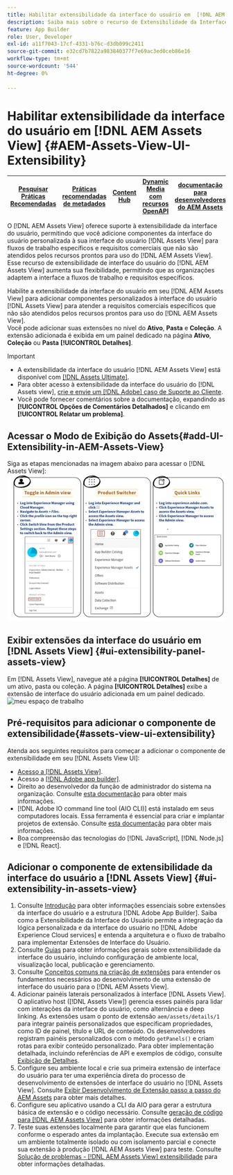```yaml
---
title: Habilitar extensibilidade da interface do usuário em  [!DNL AEM Assets View]
description: Saiba mais sobre o recurso de Extensibilidade da Interface do Usuário do  [!DNL AEM Assets View]. [!DNL AEM Assets View] A interface do usuário permite adicionar componentes de interface do usuário personalizados para atender a necessidades comerciais específicas.
feature: App Builder
role: User, Developer
exl-id: a11f7043-17cf-4331-b76c-d3db099c2411
source-git-commit: e32cd7b7822a983840377f7e69ac3ed0ceb86e16
workflow-type: tm+mt
source-wordcount: '544'
ht-degree: 0%

---
```


# Habilitar extensibilidade da interface do usuário em [!DNL AEM Assets View] {#AEM-Assets-View-UI-Extensibility}

| [Pesquisar Práticas Recomendadas](/help/assets/search-best-practices.md) | [Práticas recomendadas de metadados](/help/assets/metadata-best-practices.md) | [Content Hub](/help/assets/product-overview.md) | [Dynamic Media com recursos OpenAPI](/help/assets/dynamic-media-open-apis-overview.md) | [documentação para desenvolvedores do AEM Assets](https://developer.adobe.com/experience-cloud/experience-manager-apis/) |
| ------------- | --------------------------- |---------|----|-----|

O [!DNL AEM Assets View] oferece suporte à extensibilidade da interface do usuário, permitindo que você adicione componentes da interface do usuário personalizada à sua interface do usuário [!DNL Assets View] para fluxos de trabalho específicos e requisitos comerciais que não são atendidos pelos recursos prontos para uso do [!DNL AEM Assets View]. Esse recurso de extensibilidade de interface do usuário do [!DNL AEM Assets View] aumenta sua flexibilidade, permitindo que as organizações adaptem a interface a fluxos de trabalho e requisitos específicos.

Habilite a extensibilidade da interface do usuário em seu [!DNL AEM Assets View] para adicionar componentes personalizados à interface do usuário [!DNL Assets View] para atender a requisitos comerciais específicos que não são atendidos pelos recursos prontos para uso do [!DNL AEM Assets View].\
Você pode adicionar suas extensões no nível do **Ativo**, **Pasta** e **Coleção**. A extensão adicionada é exibida em um painel dedicado na página **Ativo**, **Coleção** ou **Pasta** **[!UICONTROL Detalhes]**.

>[!IMPORTANT]
>
> * A extensibilidade da interface do usuário [!DNL AEM Assets View] está disponível com [[!DNL Assets Ultimate]](/help/assets/assets-ultimate-overview.md).
> * Para obter acesso à extensibilidade da interface do usuário do [!DNL Assets view], [crie e envie um [!DNL Adobe] caso de Suporte ao Cliente](https://helpx.adobe.com/br/enterprise/using/support-for-experience-cloud.html).
> * Você pode fornecer comentários sobre a documentação, expandindo as **[!UICONTROL Opções de Comentários Detalhados]** e clicando em **[!UICONTROL Relatar um problema]**.

## <a id="1"></a> Acessar o Modo de Exibição do Assets{#add-UI-Extensibility-in-AEM-Assets-View}

Siga as etapas mencionadas na imagem abaixo para acessar o [!DNL Assets View]:
![access-assets-view-ui](/help/assets/assets/access-assets-view.jpg)

## Exibir extensões da interface do usuário em [!DNL Assets View] {#ui-extensibility-panel-assets-view}

Em [!DNL Assets View], navegue até a página **[!UICONTROL Detalhes]** de um ativo, pasta ou coleção. A página **[!UICONTROL Detalhes]** exibe a extensão de interface do usuário adicionada em um painel dedicado.
![meu espaço de trabalho](/help/assets/assets/my-workspace-assets-view3.png)

## Pré-requisitos para adicionar o componente de extensibilidade{#assets-view-ui-extensibility}

Atenda aos seguintes requisitos para começar a adicionar o componente de extensibilidade em seu [!DNL Assets View UI]:

* [Acesso a [!DNL Assets View]](#1).
* Acesso a [[!DNL Adobe app builder]](https://developer.adobe.com/app-builder/docs/overview/).
* Direito ao desenvolvedor da função de administrador do sistema na organização. Consulte [esta documentação](https://developer.adobe.com/uix/docs/guides/get-access/) para obter mais informações.
* [!DNL Adobe IO command line tool (AIO CLI)] está instalado em seus computadores locais. Essa ferramenta é essencial para criar e implantar projetos de extensão. Consulte [esta documentação](https://developer.adobe.com/app-builder/docs/getting_started/#local-environment-set-up) para obter mais informações.
* Boa compreensão das tecnologias do [!DNL JavaScript], [!DNL Node.js] e [!DNL React].

## Adicionar o componente de extensibilidade da interface do usuário a [!DNL Assets View] {#ui-extensibility-in-assets-view}

1. Consulte [Introdução](https://developer.adobe.com/uix/docs/getting-started/) para obter informações essenciais sobre extensões da interface do usuário e a estrutura [!DNL Adobe App Builder]. Saiba como a Extensibilidade da Interface do Usuário permite a integração da lógica personalizada e da interface do usuário no [!DNL Adobe Experience Cloud services] e entenda a arquitetura e o fluxo de trabalho para implementar Extensões de Interface do Usuário.
1. Consulte [Guias](https://developer.adobe.com/uix/docs/guides/) para obter informações gerais sobre extensibilidade da interface do usuário, incluindo configuração de ambiente local, visualização local, publicação e gerenciamento.
1. Consulte [Conceitos comuns na criação de extensões](https://developer.adobe.com/uix/docs/services/aem-assets-view/api/commons/) para entender os fundamentos necessários ao desenvolvimento de uma extensão de interface do usuário para o [!DNL AEM Assets View].
1. Adicionar painéis laterais personalizados à interface [!DNL Assets View]. O aplicativo host ([!DNL Assets View]) gerencia esses painéis para lidar com interações da interface do usuário, como alternância e deep linking. As extensões usam o ponto de extensão `aem/assets/details/1` para integrar painéis personalizados que especificam propriedades, como ID de painel, título e URL de conteúdo. Os desenvolvedores registram painéis personalizados com o método `getPanels()` e criam rotas para exibir conteúdo personalizado. Para obter implementação detalhada, incluindo referências de API e exemplos de código, consulte [Exibição de Detalhes](https://developer.adobe.com/uix/docs/services/aem-assets-view/api/details-view/).
1. Configure seu ambiente local e crie sua primeira extensão de interface do usuário para ter uma experiência direta do processo de desenvolvimento de extensões de interface do usuário no [!DNL Assets View]. Consulte [Exibir Desenvolvimento de Extensão passo a passo do AEM Assets](https://developer.adobe.com/uix/docs/services/aem-assets-view/extension-development/) para obter mais detalhes.
1. Configure seu aplicativo usando a CLI da AIO para gerar a estrutura básica de extensão e o código necessário. Consulte [geração de código para [!DNL AEM Assets View]](https://developer.adobe.com/uix/docs/services/aem-assets-view/code-generation/) para obter informações detalhadas.
1. Teste suas extensões localmente para garantir que elas funcionem conforme o esperado antes da implantação. Execute sua extensão em um ambiente totalmente isolado ou com isolamento parcial e conecte sua extensão à produção [!DNL AEM Assets View] para teste. Consulte [Solução de problemas - [!DNL AEM Assets View] extensibilidade](https://developer.adobe.com/uix/docs/services/aem-assets-view/debug/) para obter informações detalhadas.
